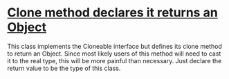 # [Clone method declares it returns an Object](http://fb-contrib.sourceforge.net/bugdescriptions.html#CU_CLONE_USABILITY_OBJECT_RETURN)

This class implements the Cloneable interface but defines its clone method to return an
			Object. Since most likely users of this method will need to cast it to the real type, this will
			be more painful than necessary. Just declare the return value to be the type of this class.